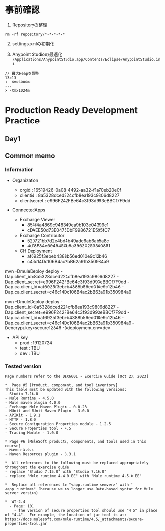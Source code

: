 # 事前確認
1. Repositoryの整理 
```
rm -rf repository/*-*-*-*-*
```

2. settings.xmlの初期化

3. Anypoint Studioの最適化
```/Applications/AnypointStudio.app/Contents/Eclipse/AnypointStudio.ini```

```
// 最大Heapを調整
13c13
< -Xmx6000m
---
> -Xmx1024m
```


# Production Ready Development Practice
## Day1

## Common memo

### Information
* Organization
  * orgid : 16519426-0a08-4492-aa32-f1a70eb20e0f
  * clientid : 8a5328dced224cfb8ea193c9806d8227
  * clientsecret : e996F242FBe64c3f93d993eBBCf7F9dd

* ConnectedApps
  * Exchange Viewer
    * 854f4a4869c948349ea9b103e04399c1
    * cDAEE50d73E0475DbF9986721E595fC7
  * Exchange Contributor
    * 520721bb7d2e4bd4b49adc6ab6ab5a8c
    * 4df8F34e6949450b8a39620253300851
  * CH Deployment
    * af6925f3ebeb4388b56ed010e9c12b46
    * c46c14Dc106B4ac2bB62a91b350984a9

mvn -DmuleDeploy deploy -Dap.client_id=8a5328dced224cfb8ea193c9806d8227 -Dap.client_secret=e996F242FBe64c3f93d993eBBCf7F9dd -Dap.ca.client_id=af6925f3ebeb4388b56ed010e9c12b46 -Dap.ca.client_secret=c46c14Dc106B4ac2bB62a91b350984a9


mvn -DmuleDeploy deploy -Dap.client_id=8a5328dced224cfb8ea193c9806d8227 -Dap.client_secret=e996F242FBe64c3f93d993eBBCf7F9dd -Dap.ca.client_id=af6925f3ebeb4388b56ed010e9c12b46 -Dap.ca.client_secret=c46c14Dc106B4ac2bB62a91b350984a9 -Dencrypt.key=secure12345 -Ddeployment.env=dev


* API key
  * prod : 19120724
  * test : TBU
  * dev : TBU


### Tested version

```
Page numbers refer to the DEX6601 - Exercise Guide [Oct 23, 2023]

*  Page #5 [Product, component, and tool inventory]
This table must be updated with the following versions:
- Studio 7.16.0
- Mule Runtime - 4.5.0
- Mule maven plugin 4.0.0
- Exchange Mule Maven Plugin - 0.0.23
- MUnit and MUnit Maven Plugin - 3.0.0
- APIKit - 1.9.1
- HTTP - 1.8.0
- Secure Configuration Properties module - 1.2.5
- Secure Properties tool - 4.5
- Tracing Module - 1.0.0

* Page #6 [MuleSoft products, components, and tools used in this course]
- Maven-3.9.4
- Maven Resources plugin - 3.3.1

*  All references to the following must be replaced appropriately throughout the exercise guide
- replace "Studio 7.15.0" with "Studio 7.16.0"
- replace "Mule runtime 4.4.0 EE" with "Mule runtime 4.5.0 EE"

*  Replace all references to "<app.runtime.semver>" with "<app.runtime>" (because we no longer use Date-based syntax for Mule server version)

*  WT-2.4
  - Page: 101
    - The version of secure properties tool should use "4.5" in place of "4.4".  For example, the location of jar tool is at: https://docs.mulesoft.com/mule-runtime/4.5/_attachments/secure-properties-tool.jar
```